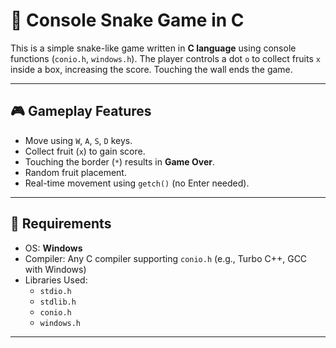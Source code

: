 # 🐍 Console Snake Game in C

This is a simple snake-like game written in **C language** using console functions (`conio.h`, `windows.h`). The player controls a dot `o` to collect fruits `x` inside a box, increasing the score. Touching the wall ends the game.

---

## 🎮 Gameplay Features

- Move using `W`, `A`, `S`, `D` keys.
- Collect fruit (`x`) to gain score.
- Touching the border (`*`) results in **Game Over**.
- Random fruit placement.
- Real-time movement using `getch()` (no Enter needed).

---

## 🧾 Requirements

- OS: **Windows**
- Compiler: Any C compiler supporting `conio.h` (e.g., Turbo C++, GCC with Windows)
- Libraries Used:
  - `stdio.h`
  - `stdlib.h`
  - `conio.h`
  - `windows.h`

---


